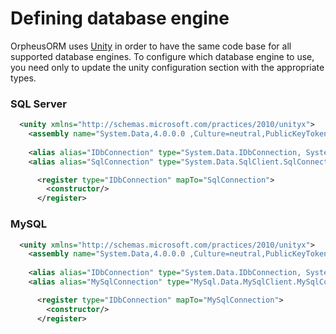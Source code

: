 # Defining database engine

OrpheusORM uses [Unity](https://www.nuget.org/packages/Unity/) in order to have the same code base for all supported database engines.
To configure which database engine to use, you need only to update the unity configuration section with the appropriate types.

### SQL Server
```XML
  <unity xmlns="http://schemas.microsoft.com/practices/2010/unityx">
    <assembly name="System.Data,4.0.0.0 ,Culture=neutral,PublicKeyToken=b77a5c561934e089"/>
    
    <alias alias="IDbConnection" type="System.Data.IDbConnection, System.Data"/>
    <alias alias="SqlConnection" type="System.Data.SqlClient.SqlConnection, System.Data"/>

      <register type="IDbConnection" mapTo="SqlConnection">
        <constructor/>
      </register>
```
### MySQL
```XML
  <unity xmlns="http://schemas.microsoft.com/practices/2010/unityx">
    <assembly name="System.Data,4.0.0.0 ,Culture=neutral,PublicKeyToken=b77a5c561934e089"/>
    
    <alias alias="IDbConnection" type="System.Data.IDbConnection, System.Data"/>
    <alias alias="MySqlConnection" type="MySql.Data.MySqlClient.MySqlConnection, MySql.Data"/>

      <register type="IDbConnection" mapTo="MySqlConnection">
        <constructor/>
      </register>
```